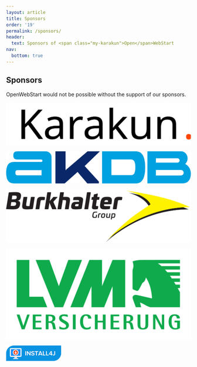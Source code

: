 ```yaml
---
layout: article
title: Sponsors
order: '19'
permalink: /sponsors/
header:
  text: Sponsors of <span class="my-karakun">Open</span>WebStart
nav:
  bottom: true
---
```


## Sponsors
<span class="text-highlight">Open<span>WebStart</span></span> would not be possible without the support of our sponsors.

<div class="sponsors-box">

<a href="https://www.karakun.com/"><img class="sponsors-logo" src="/assets/images/organisations/karakun.svg" alt="Karakun Logo"></a>

<a href="https://www.akdb.de/"><img class="sponsors-logo" src="/assets/images/organisations/akdb.svg" alt="AKDB Logo"></a>

<a href="https://www.burkhalter.ch/"><img class="sponsors-logo" src="/assets/images/organisations/burkhalter.svg" alt="Burkhalter Logo"></a>

<a href="https://www.lvm.de/"><img class="sponsors-logo" src="/assets/images/organisations/lvm.svg" alt="LVM Logo"></a>

<a href="https://www.ej-technologies.com/products/install4j/overview.html"><img class="sponsors-logo" src="/assets/images/organisations/install4j.png" alt="Install4J Logo"></a>

</div>
